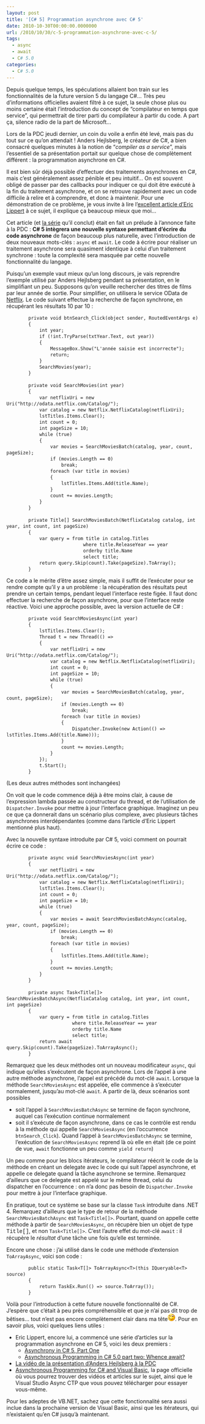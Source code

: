 ```yaml
---
layout: post
title: '[C# 5] Programmation asynchrone avec C# 5'
date: 2010-10-30T00:00:00.0000000
url: /2010/10/30/c-5-programmation-asynchrone-avec-c-5/
tags:
  - async
  - await
  - C# 5.0
categories:
  - C# 5.0
---
```



Depuis quelque temps, les spéculations allaient bon train sur les fonctionnalités de la future version 5 du langage C#… Très peu d’informations officielles avaient filtré à ce sujet, la seule chose plus ou moins certaine était l’introduction du concept de “compilateur en temps que service”, qui permettrait de tirer parti du compilateur à partir du code. A part ça, silence radio de la part de Microsoft…

Lors de la PDC jeudi dernier, un coin du voile a enfin été levé, mais pas du tout sur ce qu’on attendait ! Anders Hejlsberg, le créateur de C#, a bien consacré quelques minutes à la notion de “*compiler as a service*”, mais l’essentiel de sa présentation portait sur quelque chose de complètement différent : la programmation asynchrone en C#.

Il est bien sûr déjà possible d’effectuer des traitements asynchrones en C#, mais c’est généralement assez pénible et peu intuitif… On est souvent obligé de passer par des callbacks pour indiquer ce qui doit être exécuté à la fin du traitement asynchrone, et on se retrouve rapidement avec un code difficile à relire et à comprendre, et donc à maintenir. Pour une démonstration de ce problème, je vous invite à lire l’[excellent article d’Eric Lippert](http://blogs.msdn.com/b/ericlippert/archive/2010/10/27/continuation-passing-style-revisited-part-five-cps-and-asynchrony.aspx) à ce sujet, il explique ça beaucoup mieux que moi…

Cet article (et [la série](http://blogs.msdn.com/b/ericlippert/archive/tags/continuation+passing+style/) qu’il conclut) était en fait un prélude à l’annonce faite à la PDC : **C# 5 intègrera une nouvelle syntaxe permettant d’écrire du code asynchrone** de façon beaucoup plus naturelle, avec l’introduction de deux nouveaux mots-clés : `async` et `await`. Le code à écrire pour réaliser un traitement asynchrone sera quasiment identique à celui d’un traitement synchrone : toute la complexité sera masquée par cette nouvelle fonctionnalité du langage.

Puisqu’un exemple vaut mieux qu’un long discours, je vais reprendre l’exemple utilisé par Anders Hejlsberg pendant sa présentation, en le simplifiant un peu. Supposons qu’on veuille rechercher des titres de films par leur année de sortie. Pour simplifier, on utilisera le service OData de [Netflix](http://www.netflix.com/). Le code suivant effectue la recherche de façon synchrone, en récupérant les résultats 10 par 10 :

```
        private void btnSearch_Click(object sender, RoutedEventArgs e)
        {
            int year;
            if (!int.TryParse(txtYear.Text, out year))
            {
                MessageBox.Show("L'année saisie est incorrecte");
                return;
            }
            SearchMovies(year);
        }

        private void SearchMovies(int year)
        {
            var netflixUri = new Uri("http://odata.netflix.com/Catalog/");
            var catalog = new Netflix.NetflixCatalog(netflixUri);
            lstTitles.Items.Clear();
            int count = 0;
            int pageSize = 10;
            while (true)
            {
                var movies = SearchMoviesBatch(catalog, year, count, pageSize);
                if (movies.Length == 0)
                    break;
                foreach (var title in movies)
                {
                    lstTitles.Items.Add(title.Name);
                }
                count += movies.Length;
            }
        }

        private Title[] SearchMoviesBatch(NetflixCatalog catalog, int year, int count, int pageSize)
        {
            var query = from title in catalog.Titles
                            where title.ReleaseYear == year
                            orderby title.Name
                            select title;
            return query.Skip(count).Take(pageSize).ToArray();
        }
```

Ce code a le mérite d’être assez simple, mais il suffit de l’exécuter pour se rendre compte qu’il y a un problème : la récupération des résultats peut prendre un certain temps, pendant lequel l’interface reste figée. Il faut donc effectuer la recherche de façon asynchrone, pour que l’interface reste réactive. Voici une approche possible, avec la version actuelle de C# :

```
        private void SearchMoviesAsync(int year)
        {
            lstTitles.Items.Clear();
            Thread t = new Thread(() =>
            {
                var netflixUri = new Uri("http://odata.netflix.com/Catalog/");
                var catalog = new Netflix.NetflixCatalog(netflixUri);
                int count = 0;
                int pageSize = 10;
                while (true)
                {
                    var movies = SearchMoviesBatch(catalog, year, count, pageSize);
                    if (movies.Length == 0)
                        break;
                    foreach (var title in movies)
                    {
                        Dispatcher.Invoke(new Action(() => lstTitles.Items.Add(title.Name)));
                    }
                    count += movies.Length;
                }
            });
            t.Start();
        }
```

(Les deux autres méthodes sont inchangées)

On voit que le code commence déjà à être moins clair, à cause de l’expression lambda passée au constructeur du thread, et de l’utilisation de `Dispatcher.Invoke` pour mettre à jour l’interface graphique. Imaginez un peu ce que ça donnerait dans un scénario plus complexe, avec plusieurs tâches asynchrones interdépendantes (comme dans l’article d’Eric Lippert mentionné plus haut).

Avec la nouvelle syntaxe introduite par C# 5, voici comment on pourrait écrire ce code :

```
        private async void SearchMoviesAsync(int year)
        {
            var netflixUri = new Uri("http://odata.netflix.com/Catalog/");
            var catalog = new Netflix.NetflixCatalog(netflixUri);
            lstTitles.Items.Clear();
            int count = 0;
            int pageSize = 10;
            while (true)
            {
                var movies = await SearchMoviesBatchAsync(catalog, year, count, pageSize);
                if (movies.Length == 0)
                    break;
                foreach (var title in movies)
                {
                    lstTitles.Items.Add(title.Name);
                }
                count += movies.Length;
            }
        }

        private async Task<Title[]> SearchMoviesBatchAsync(NetflixCatalog catalog, int year, int count, int pageSize)
        {
            var query = from title in catalog.Titles
                        where title.ReleaseYear == year
                        orderby title.Name
                        select title;
            return await query.Skip(count).Take(pageSize).ToArrayAsync();
        }
```

Remarquez que les deux méthodes ont un nouveau modificateur `async`, qui indique qu’elles s’exécutent de façon asynchrone. Lors de l’appel à une autre méthode asynchrone, l’appel est précédé du mot-clé `await`. Lorsque la méthode `SearchMoviesAsync` est appelée, elle commence à s’exécuter normalement, jusqu’au mot-clé `await`. A partir de là, deux scénarios sont possibles

- soit l’appel à `SearchMoviesBatchAsync` se termine de façon synchrone, auquel cas l’exécution continue normalement
- soit il s’exécute de façon asynchrone, dans ce cas le contrôle est rendu à la méthode qui appelle `SearchMoviesAsync` (en l’occurrence `btnSearch_Click`). Quand l’appel à `SearchMoviesBatchAsync` se termine, l’exécution de `SearchMoviesAsync` reprend là où elle en était (de ce point de vue, `await` fonctionne un peu comme `yield return`)


Un peu comme pour les blocs itérateurs, le compilateur réécrit le code de la méthode en créant un delegate avec le code qui suit l’appel asynchrone, et appelle ce delegate quand la tâche asynchrone se termine. Remarquez d’ailleurs que ce delegate est appelé sur le même thread, celui du dispatcher en l’occurrence : on n’a donc pas besoin de `Dispatcher.Invoke` pour mettre à jour l’interface graphique.

En pratique, tout ce système se base sur la classe `Task` introduite dans .NET 4. Remarquez d’ailleurs que le type de retour de la méthode `SearchMoviesBatchAsync` est `Task<Title[]>`. Pourtant, quand on appelle cette méthode à partir de `SearchMoviesAsync`, on récupère bien un objet de type <font face="Courier New">Title[]</font>, et non `Task<Title[]>`. C’est l’autre effet du mot-clé `await` : il récupère le *résultat* d’une tâche une fois qu’elle est terminée.

Encore une chose : j’ai utilisé dans le code une méthode d’extension `ToArrayAsync`, voici son code :

```
        public static Task<T[]> ToArrayAsync<T>(this IQueryable<T> source)
        {
            return TaskEx.Run(() => source.ToArray());
        }
```

Voilà pour l’introduction à cette future nouvelle fonctionnalité de C#. J’espère que c’était à peu près compréhensible et que je n’ai pas dit trop de bêtises… tout n’est pas encore complètement clair dans ma tête![Clignement d&#039;œil](wlemoticon-winkingsmile.png). Pour en savoir plus, voici quelques liens utiles :

- Eric Lippert, encore lui, a commencé une série d’articles sur la programmation asynchrone en C# 5, voici les deux premiers :
    - [Asynchrony in C# 5, Part One](http://blogs.msdn.com/b/ericlippert/archive/2010/10/28/asynchrony-in-c-5-part-one.aspx)
    - [Asynchronous Programming in C# 5.0 part two: Whence await?](http://blogs.msdn.com/b/ericlippert/archive/2010/10/29/asynchronous-programming-in-c-5-0-part-two-whence-await.aspx)
- [La vidéo de la présentation d’Anders Hejlsberg à la PDC](http://player.microsoftpdc.com/Session/1b127a7d-300e-4385-af8e-ac747fee677a)
- [Asynchronous Programming for C# and Visual Basic](http://msdn.microsoft.com/fr-fr/vstudio/async.aspx), la page officielle où vous pourrez trouver des vidéos et articles sur le sujet, ainsi que le Visual Studio Async CTP que vous pouvez télécharger pour essayer vous-même.


Pour les adeptes de VB.NET, sachez que cette fonctionnalité sera aussi inclue dans la prochaine version de Visual Basic, ainsi que les itérateurs, qui n’existaient qu’en C# jusqu’à maintenant.

